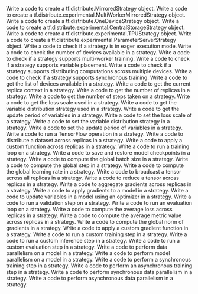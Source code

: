 Write a code to create a tf.distribute.MirroredStrategy object.
Write a code to create a tf.distribute.experimental.MultiWorkerMirroredStrategy object.
Write a code to create a tf.distribute.OneDeviceStrategy object.
Write a code to create a tf.distribute.experimental.CentralStorageStrategy object.
Write a code to create a tf.distribute.experimental.TPUStrategy object.
Write a code to create a tf.distribute.experimental.ParameterServerStrategy object.
Write a code to check if a strategy is in eager execution mode.
Write a code to check the number of devices available in a strategy.
Write a code to check if a strategy supports multi-worker training.
Write a code to check if a strategy supports variable placement.
Write a code to check if a strategy supports distributing computations across multiple devices.
Write a code to check if a strategy supports synchronous training.
Write a code to get the list of devices available in a strategy.
Write a code to get the current replica context in a strategy.
Write a code to get the number of replicas in a strategy.
Write a code to get the number of steps taken on a strategy.
Write a code to get the loss scale used in a strategy.
Write a code to get the variable distribution strategy used in a strategy.
Write a code to get the update period of variables in a strategy.
Write a code to set the loss scale of a strategy.
Write a code to set the variable distribution strategy in a strategy.
Write a code to set the update period of variables in a strategy.
Write a code to run a TensorFlow operation in a strategy.
Write a code to distribute a dataset across replicas in a strategy.
Write a code to apply a custom function across replicas in a strategy.
Write a code to run a training loop on a strategy.
Write a code to save and restore model checkpoints in a strategy.
Write a code to compute the global batch size in a strategy.
Write a code to compute the global step in a strategy.
Write a code to compute the global learning rate in a strategy.
Write a code to broadcast a tensor across all replicas in a strategy.
Write a code to reduce a tensor across replicas in a strategy.
Write a code to aggregate gradients across replicas in a strategy.
Write a code to apply gradients to a model in a strategy.
Write a code to update variables in a model using an optimizer in a strategy.
Write a code to run a validation step on a strategy.
Write a code to run an evaluation loop on a strategy.
Write a code to compute the average loss across replicas in a strategy.
Write a code to compute the average metric value across replicas in a strategy.
Write a code to compute the global norm of gradients in a strategy.
Write a code to apply a custom gradient function in a strategy.
Write a code to run a custom training step in a strategy.
Write a code to run a custom inference step in a strategy.
Write a code to run a custom evaluation step in a strategy.
Write a code to perform data parallelism on a model in a strategy.
Write a code to perform model parallelism on a model in a strategy.
Write a code to perform a synchronous training step in a strategy.
Write a code to perform an asynchronous training step in a strategy.
Write a code to perform synchronous data parallelism in a strategy.
Write a code to perform asynchronous data parallelism in a strategy.